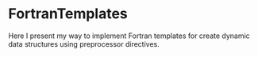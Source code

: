 # FortranTemplates

Here I present my way to implement Fortran templates for create dynamic data
structures using preprocessor directives.
